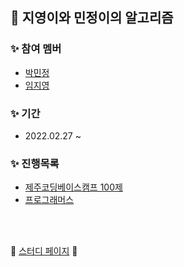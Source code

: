 ## 📕 지영이와 민정이의 알고리즘

### ✨ 참여 멤버
- [박민정](https://github.com/minjeongcode)
- [임지영](https://github.com/jyapril)

### ✨ 기간
- 2022.02.27 ~

### ✨ 진행목록
- [제주코딩베이스캠프 100제](http://paullab.co.kr/codefestival.html)
- [프로그래머스](https://www.notion.so/Algorithm-3162692eb9e94a6fabf2980dd3273215#e3fc106b1b1a4a1aa07a2c2aae8ed5a2) 
<br>
<br>

🎀 [스터디 페이지](https://wealthy-radium-29a.notion.site/69db24b956564612a7f7875cf1b14316) 🎀

